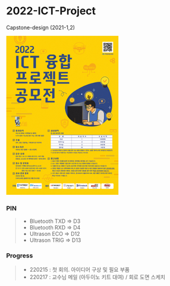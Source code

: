 # 2022-ICT-Project
Capstone-design (2021-1,2)
   

<img src="Information/2022-ICT-poster.jpg" width="60%" title="poster" alt="poster"></img>



### PIN
> - Bluetooth TXD => D3
> - Bluetooth RXD => D4
> - Ultrason ECO => D12
> - Ultrason TRIG => D13



### Progress
> + 220215 : 첫 회의. 아이디어 구상 및 필요 부품
> + 220217 : 교수님 메일 (아두이노 키트 대여) / 회로 도면 스케치

